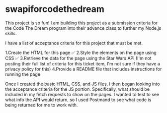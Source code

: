 # swapiforcodethedream
This project is so fun! I am building this project as a submission criteria for the Code The Dream program into their advance class to further my Node.js skills.

I have a list of acceptance criteria for this project that must be met.

1.Create the HTML for this page ✅
2.Style the elements on the page using CSS ✅
3.Retrieve the data for the page using the Star Wars API (I'm not posting their full list of criteria for this ticket item, I'm not sure if they have a privacy policy for this)
4.Provide a README file that includes instructions for running the page 

Once I created the basic HTML, CSS, and JS files, I then began looking into the acceptance criteria for the JS portion. Specifically, what should be included in my fetch requests to show on the pages. I wanted to test to see what info the API would return, so I used Postmand to see what code is being returned for me to work with. 
